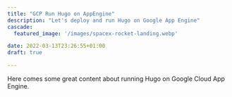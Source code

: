 ```yaml
---
title: "GCP Run Hugo on AppEngine"
description: "Let's deploy and run Hugo on Google App Engine"
cascade:
  featured_image: '/images/spacex-rocket-landing.webp'

date: 2022-03-13T23:26:55+01:00
draft: true

---
```


Here comes some great content about running Hugo on Google Cloud App Engine.